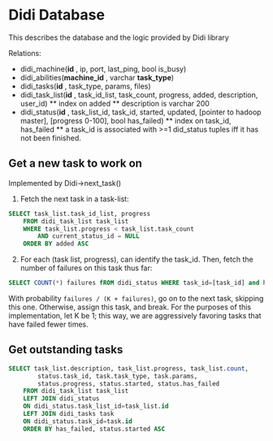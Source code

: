 # Didi Database

This describes the database and the logic provided by Didi library

Relations:
* didi_machine(**id** , ip, port, last_ping, bool is_busy)
* didi_abilities(**machine_id** , varchar **task_type**)
* didi_tasks(**id** , task_type, params, files)
* didi_task_list(**id** , task_id_list, task_count, progress, added, description, user_id)
** index on added
** description is varchar 200
* didi_status(**id** , task_list_id, task_id, started, updated, [pointer to hadoop master], [progress 0-100], bool has_failed)
** index on task_id, has_failed
** a task_id is associated with >=1 did_status tuples iff it has not been finished.

## Get a new task to work on

Implemented by Didi->next_task()

1. Fetch the next task in a task-list:

```sql
SELECT task_list.task_id_list, progress
    FROM didi_task_list task_list
    WHERE task_list.progress < task_list.task_count
        AND current_status_id = NULL
    ORDER BY added ASC
```

2. For each (task list, progress), can identify the task_id. Then, fetch the number of failures on this task thus far:

```sql
SELECT COUNT(*) failures fROM didi_status WHERE task_id=[task_id] and has_failed=TRUE
```

With probability `failures / (K + failures)`, go on to the next task, skipping this one. Otherwise, assign this task, and break. For the purposes of this implementation, let K be 1; this way, we are aggressively favoring tasks that have failed fewer times.

## Get outstanding tasks

```sql
SELECT task_list.description, task_list.progress, task_list.count,
        status.task_id, task.task_type, task.params,
        status.progress, status.started, status.has_failed
    FROM didi_task_list task_list
    LEFT JOIN didi_status
    ON didi_status.task_list_id=task_list.id
    LEFT JOIN didi_tasks task
    ON didi_status.task_id=task.id
    ORDER BY has_failed, status.started ASC
```
